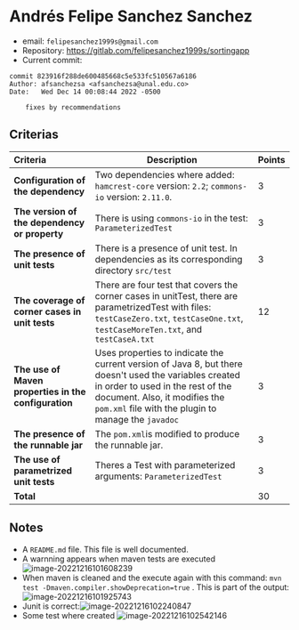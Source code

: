 # Andrés Felipe Sanchez Sanchez

* email: `felipesanchez1999s@gmail.com`
* Repository: https://gitlab.com/felipesanchez1999s/sortingapp
* Current commit:
```shell
commit 823916f288de600485668c5e533fc510567a6186
Author: afsanchezsa <afsanchezsa@unal.edu.co>
Date:   Wed Dec 14 00:08:44 2022 -0500

    fixes by recommendations
```


## Criterias

| Criteria                                             | Description                                                  | Points |
| :--------------------------------------------------- | ------------------------------------------------------------ | ------ |
| **Configuration of the dependency**                  | Two dependencies where added: `hamcrest-core` version: `2.2`; `commons-io` version: `2.11.0`. | 3      |
| **The version of the dependency or property**        | There is using `commons-io` in the test: `ParameterizedTest` | 3      |
| **The presence of unit tests**                       | There is a presence of unit test. In dependencies as its corresponding directory `src/test` | 3      |
| **The coverage of corner cases in unit tests**       | There are four test that covers the corner cases in unitTest, there are parametrizedTest with files: `testCaseZero.txt`, `testCaseOne.txt`, `testCaseMoreTen.txt`, and `testCaseA.txt` | 12     |
| **The use of Maven properties in the configuration** | Uses properties to indicate the current version of Java 8, but there doesn't used the variables created in order to used in the rest of the document. Also, it modifies the `pom.xml` file with the plugin to manage the `javadoc` | 3      |
| **The presence of the runnable jar**                 | The `pom.xml`is modified to produce the runnable jar.        | 3      |
| **The use of parametrized unit tests**               | Theres a Test with parameterized arguments: `ParameterizedTest` | 3      |
| **Total**                                            |                                                              | 30     |

## Notes

* A `README.md` file. This file is well documented.
* A warnning appears when maven tests are executed ![image-20221216101608239](/home/juancardona/Workbench/java-deep-epam-2022-23/images/image-20221216101608239.png)
* When maven is cleaned and the execute again with this command: `mvn test -Dmaven.compiler.showDeprecation=true` . This is part of the output:![image-20221216101925743](/home/juancardona/Workbench/java-deep-epam-2022-23/images/image-20221216101925743.png)
* Junit is correct:![image-20221216102240847](/home/juancardona/Workbench/java-deep-epam-2022-23/images/image-20221216102240847.png)
* Some test where created ![image-20221216102542146](/home/juancardona/Workbench/java-deep-epam-2022-23/images/image-20221216102542146.png)
